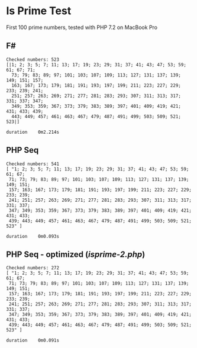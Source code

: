 Is Prime Test
=============

First 100 prime numbers, tested with PHP 7.2 on MacBook Pro


## F#
    Checked numbers: 523
    [|1; 2; 3; 5; 7; 11; 13; 17; 19; 23; 29; 31; 37; 41; 43; 47; 53; 59; 61; 67; 71;
      73; 79; 83; 89; 97; 101; 103; 107; 109; 113; 127; 131; 137; 139; 149; 151; 157;
      163; 167; 173; 179; 181; 191; 193; 197; 199; 211; 223; 227; 229; 233; 239; 241;
      251; 257; 263; 269; 271; 277; 281; 283; 293; 307; 311; 313; 317; 331; 337; 347;
      349; 353; 359; 367; 373; 379; 383; 389; 397; 401; 409; 419; 421; 431; 433; 439;
      443; 449; 457; 461; 463; 467; 479; 487; 491; 499; 503; 509; 521; 523|]
    
    duration	0m2.214s

## PHP Seq
    Checked numbers: 541
    [ "1; 2; 3; 5; 7; 11; 13; 17; 19; 23; 29; 31; 37; 41; 43; 47; 53; 59; 61; 67;
     71; 73; 79; 83; 89; 97; 101; 103; 107; 109; 113; 127; 131; 137; 139; 149; 151; 
     157; 163; 167; 173; 179; 181; 191; 193; 197; 199; 211; 223; 227; 229; 233; 239;
     241; 251; 257; 263; 269; 271; 277; 281; 283; 293; 307; 311; 313; 317; 331; 337; 
     347; 349; 353; 359; 367; 373; 379; 383; 389; 397; 401; 409; 419; 421; 431; 433; 
     439; 443; 449; 457; 461; 463; 467; 479; 487; 491; 499; 503; 509; 521; 523" ]
    
    duration	0m0.093s

## PHP Seq - optimized (_isprime-2.php_)
    Checked numbers: 272
    [ "1; 2; 3; 5; 7; 11; 13; 17; 19; 23; 29; 31; 37; 41; 43; 47; 53; 59; 61; 67;
     71; 73; 79; 83; 89; 97; 101; 103; 107; 109; 113; 127; 131; 137; 139; 149; 151; 
     157; 163; 167; 173; 179; 181; 191; 193; 197; 199; 211; 223; 227; 229; 233; 239;
     241; 251; 257; 263; 269; 271; 277; 281; 283; 293; 307; 311; 313; 317; 331; 337; 
     347; 349; 353; 359; 367; 373; 379; 383; 389; 397; 401; 409; 419; 421; 431; 433; 
     439; 443; 449; 457; 461; 463; 467; 479; 487; 491; 499; 503; 509; 521; 523" ]
    
    duration	0m0.091s

